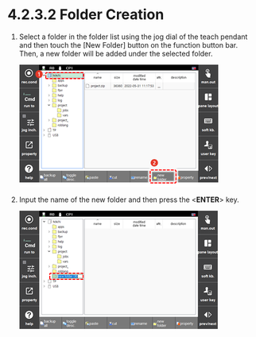 ﻿# 4.2.3.2 Folder Creation

1.	Select a folder in the folder list using the jog dial of the teach pendant and then touch the \[New Folder\] button on the function button bar. Then, a new folder will be added under the selected folder.

    ![](../../../_assets/tp630/file-manager/fld-create_eng.png)

2.	Input the name of the new folder and then press the <<b>ENTER</b>> key.

    ![](../../../_assets/tp630/file-manager/fld-create-rename_eng.png)



